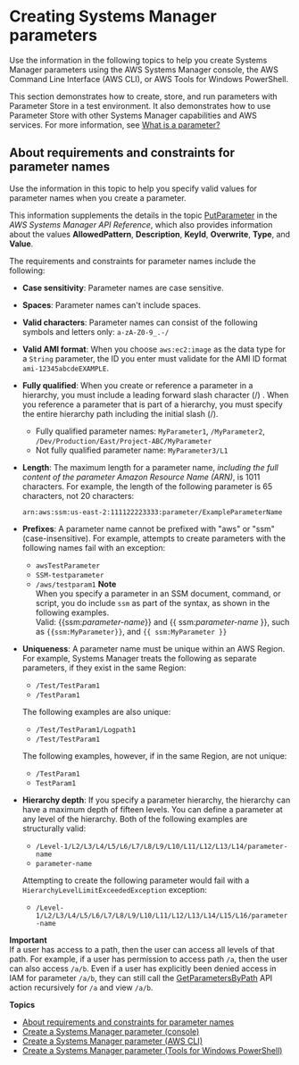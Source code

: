 # Creating Systems Manager parameters<a name="sysman-paramstore-su-create"></a>

Use the information in the following topics to help you create Systems Manager parameters using the AWS Systems Manager console, the AWS Command Line Interface \(AWS CLI\), or AWS Tools for Windows PowerShell\.

This section demonstrates how to create, store, and run parameters with Parameter Store in a test environment\. It also demonstrates how to use Parameter Store with other Systems Manager capabilities and AWS services\. For more information, see [What is a parameter?](systems-manager-parameter-store.md#what-is-a-parameter)

## About requirements and constraints for parameter names<a name="sysman-parameter-name-constraints"></a>

Use the information in this topic to help you specify valid values for parameter names when you create a parameter\. 

This information supplements the details in the topic [PutParameter](https://docs.aws.amazon.com/systems-manager/latest/APIReference/API_PutParameter.html) in the *AWS Systems Manager API Reference*, which also provides information about the values **AllowedPattern**, **Description**, **KeyId**, **Overwrite**, **Type**, and **Value**\.

The requirements and constraints for parameter names include the following:
+ **Case sensitivity**: Parameter names are case sensitive\.
+ **Spaces**: Parameter names can't include spaces\.
+ **Valid characters**: Parameter names can consist of the following symbols and letters only: `a-zA-Z0-9_.-/`
+ **Valid AMI format**: When you choose `aws:ec2:image` as the data type for a `String` parameter, the ID you enter must validate for the AMI ID format `ami-12345abcdeEXAMPLE`\.
+ **Fully qualified**: When you create or reference a parameter in a hierarchy, you must include a leading forward slash character \(/\) \. When you reference a parameter that is part of a hierarchy, you must specify the entire hierarchy path including the initial slash \(/\)\.
  + Fully qualified parameter names: `MyParameter1`, `/MyParameter2`, `/Dev/Production/East/Project-ABC/MyParameter`
  + Not fully qualified parameter name: `MyParameter3/L1`
+ **Length**: The maximum length for a parameter name, *including the full content of the parameter Amazon Resource Name \(ARN\)*, is 1011 characters\. For example, the length of the following parameter is 65 characters, not 20 characters: 

  ```
  arn:aws:ssm:us-east-2:111122223333:parameter/ExampleParameterName
  ```
+ **Prefixes**: A parameter name cannot be prefixed with "aws" or "ssm" \(case\-insensitive\)\. For example, attempts to create parameters with the following names fail with an exception:
  + `awsTestParameter`
  + `SSM-testparameter`
  + `/aws/testparam1`
**Note**  
When you specify a parameter in an SSM document, command, or script, you do include `ssm` as part of the syntax, as shown in the following examples\.   
Valid: \{\{ssm:*parameter\-name*\}\} and \{\{ ssm:*parameter\-name* \}\}, such as `{{ssm:MyParameter}}`, and `{{ ssm:MyParameter }}`
+ **Uniqueness**: A parameter name must be unique within an AWS Region\. For example, Systems Manager treats the following as separate parameters, if they exist in the same Region:
  + `/Test/TestParam1`
  + `/TestParam1`

  The following examples are also unique:
  + `/Test/TestParam1/Logpath1`
  + `/Test/TestParam1`

  The following examples, however, if in the same Region, are not unique:
  + `/TestParam1`
  + `TestParam1`
+ **Hierarchy depth**: If you specify a parameter hierarchy, the hierarchy can have a maximum depth of fifteen levels\. You can define a parameter at any level of the hierarchy\. Both of the following examples are structurally valid:
  + `/Level-1/L2/L3/L4/L5/L6/L7/L8/L9/L10/L11/L12/L13/L14/parameter-name`
  + `parameter-name`

  Attempting to create the following parameter would fail with a `HierarchyLevelLimitExceededException` exception:
  + `/Level-1/L2/L3/L4/L5/L6/L7/L8/L9/L10/L11/L12/L13/L14/L15/L16/parameter-name`

**Important**  
If a user has access to a path, then the user can access all levels of that path\. For example, if a user has permission to access path `/a`, then the user can also access `/a/b`\. Even if a user has explicitly been denied access in IAM for parameter `/a/b`, they can still call the [GetParametersByPath](https://docs.aws.amazon.com/systems-manager/latest/APIReference/API_GetParametersByPath.html) API action recursively for `/a` and view `/a/b`\.

**Topics**
+ [About requirements and constraints for parameter names](#sysman-parameter-name-constraints)
+ [Create a Systems Manager parameter \(console\)](parameter-create-console.md)
+ [Create a Systems Manager parameter \(AWS CLI\)](param-create-cli.md)
+ [Create a Systems Manager parameter \(Tools for Windows PowerShell\)](param-create-ps.md)